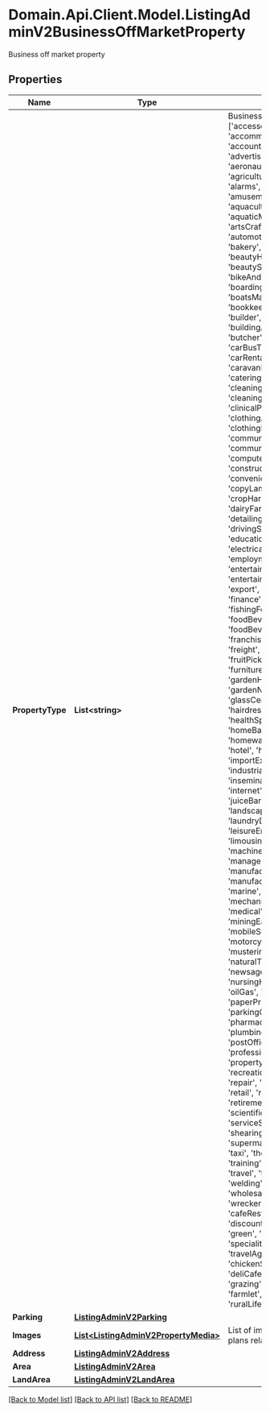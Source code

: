 # Domain.Api.Client.Model.ListingAdminV2BusinessOffMarketProperty
Business off market property
## Properties

Name | Type | Description | Notes
------------ | ------------- | ------------- | -------------
**PropertyType** | **List&lt;string&gt;** | Business property types [&#39;accessoriesParts&#39;, &#39;accommodationTourism&#39;, &#39;accounting&#39;, &#39;adult&#39;, &#39;advertisingMarketing&#39;, &#39;aerial&#39;, &#39;aeronautical&#39;, &#39;agedCare&#39;, &#39;agricultural&#39;, &#39;air&#39;, &#39;aircraft&#39;, &#39;alarms&#39;, &#39;alcoholLiquor&#39;, &#39;amusements&#39;, &#39;animalRelated&#39;, &#39;aquaculture&#39;, &#39;aquaticMarineMarinaBerth&#39;, &#39;artsCrafts&#39;, &#39;autoElectrical&#39;, &#39;automotive&#39;, &#39;backpackerHostel&#39;, &#39;bakery&#39;, &#39;barsNightclubs&#39;, &#39;beautyHealth&#39;, &#39;beautyProducts&#39;, &#39;beautySalon&#39;, &#39;bikeAndMotorcycle&#39;, &#39;boardingKennels&#39;, &#39;boatsMarineMarinaBerth&#39;, &#39;bookkeeping&#39;, &#39;brokerage&#39;, &#39;builder&#39;, &#39;buildingAndConstruction&#39;, &#39;bus&#39;, &#39;butcher&#39;, &#39;cafeCoffeeShop&#39;, &#39;car&#39;, &#39;carBusTruck&#39;, &#39;carDealership&#39;, &#39;carRental&#39;, &#39;carWash&#39;, &#39;caravanPark&#39;, &#39;carpenter&#39;, &#39;catering&#39;, &#39;childCare&#39;, &#39;civil&#39;, &#39;cleaning&#39;, &#39;cleaningAndMaintenance&#39;, &#39;clinicalPractice&#39;, &#39;clothingAccessories&#39;, &#39;clothingFootwear&#39;, &#39;communication&#39;, &#39;communications&#39;, &#39;computerIT&#39;, &#39;computerAndInternet&#39;, &#39;construction&#39;, &#39;convenienceStore&#39;, &#39;copyLaminate&#39;, &#39;courier&#39;, &#39;cropHarvesting&#39;, &#39;customs&#39;, &#39;dairyFarming&#39;, &#39;deli&#39;, &#39;dental&#39;, &#39;detailing&#39;, &#39;distributors&#39;, &#39;drivingSchools&#39;, &#39;educationTraining&#39;, &#39;educational&#39;, &#39;electrical&#39;, &#39;employmentRecruitment&#39;, &#39;entertainment&#39;, &#39;entertainmentTechnology&#39;, &#39;export&#39;, &#39;farming&#39;, &#39;fertiliser&#39;, &#39;finance&#39;, &#39;financialServices&#39;, &#39;fishingForestry&#39;, &#39;floristNursery&#39;, &#39;foodBeverage&#39;, &#39;foodBeverageHospitality&#39;, &#39;franchiseBusinessOpportunities&#39;, &#39;freight&#39;, &#39;fruitVegFreshProduce&#39;, &#39;fruitPicking&#39;, &#39;functionCentre&#39;, &#39;furnitureTimber&#39;, &#39;gambling&#39;, &#39;gardenHousehold&#39;, &#39;gardenNurseries&#39;, &#39;gardening&#39;, &#39;glassCeramic&#39;, &#39;guestHouseBB&#39;, &#39;hairdresser&#39;, &#39;healthBeauty&#39;, &#39;healthSpa&#39;, &#39;hire&#39;, &#39;homeGarden&#39;, &#39;homeBased&#39;, &#39;homewareHardware&#39;, &#39;hospital&#39;, &#39;hotel&#39;, &#39;huntingTrap&#39;, &#39;import&#39;, &#39;importExportWholesale&#39;, &#39;industrialManufacturing&#39;, &#39;insemination&#39;, &#39;insurance&#39;, &#39;internet&#39;, &#39;irrigationServices&#39;, &#39;juiceBar&#39;, &#39;landClearing&#39;, &#39;landscaping&#39;, &#39;laundryDryCleaning&#39;, &#39;legal&#39;, &#39;leisureEntertainment&#39;, &#39;limousineTaxi&#39;, &#39;livestock&#39;, &#39;machinery&#39;, &#39;machineryMetal&#39;, &#39;managementRights&#39;, &#39;manufacturers&#39;, &#39;manufacturingEngineering&#39;, &#39;marine&#39;, &#39;massage&#39;, &#39;mechanicalRepair&#39;, &#39;media&#39;, &#39;medical&#39;, &#39;medicalPractice&#39;, &#39;miningEarthMoving&#39;, &#39;mobileServices&#39;, &#39;motel&#39;, &#39;motorcycle&#39;, &#39;musicRelated&#39;, &#39;mustering&#39;, &#39;nails&#39;, &#39;naturalTherapies&#39;, &#39;newsagency&#39;, &#39;nursery&#39;, &#39;nursingHome&#39;, &#39;officeSupplies&#39;, &#39;oilGas&#39;, &#39;panelBeating&#39;, &#39;paperPrinting&#39;, &#39;parkingCarSpace&#39;, &#39;pestRelated&#39;, &#39;pharmacies&#39;, &#39;plastic&#39;, &#39;plumbing&#39;, &#39;poolWater&#39;, &#39;postOffices&#39;, &#39;printPhoto&#39;, &#39;professional&#39;, &#39;propertyRealEstate&#39;, &#39;rail&#39;, &#39;recreationSport&#39;, &#39;recruitment&#39;, &#39;repair&#39;, &#39;resort&#39;, &#39;restaurant&#39;, &#39;retail&#39;, &#39;retailer&#39;, &#39;retirement&#39;, &#39;retirementVillage&#39;, &#39;road&#39;, &#39;rural&#39;, &#39;scientific&#39;, &#39;sea&#39;, &#39;security&#39;, &#39;serviceStation&#39;, &#39;services&#39;, &#39;shearing&#39;, &#39;sportsComplexGym&#39;, &#39;supermarket&#39;, &#39;takeawayFood&#39;, &#39;taxi&#39;, &#39;themePark&#39;, &#39;tours&#39;, &#39;training&#39;, &#39;transportDistribution&#39;, &#39;travel&#39;, &#39;truck&#39;, &#39;vending&#39;, &#39;water&#39;, &#39;welding&#39;, &#39;wholesale&#39;, &#39;wholesalers&#39;, &#39;woolClassing&#39;, &#39;wreckers&#39;, &#39;alcoholGrocery&#39;, &#39;cafeRestaurants&#39;, &#39;discountStore&#39;, &#39;ecoFriendly&#39;, &#39;green&#39;, &#39;grocery&#39;, &#39;specialityRetail&#39;, &#39;storage&#39;, &#39;travelAgency&#39;, &#39;varietyStore&#39;, &#39;chickenShop&#39;, &#39;seafoodShop&#39;, &#39;deliCafe&#39;, &#39;cropping&#39;, &#39;viticulture&#39;, &#39;grazing&#39;, &#39;horticulture&#39;, &#39;equine&#39;, &#39;farmlet&#39;, &#39;orchard&#39;, &#39;ruralLifestyle&#39;, &#39;onlineBusiness&#39;]. | 
**Parking** | [**ListingAdminV2Parking**](ListingAdminV2Parking.md) |  | [optional] 
**Images** | [**List&lt;ListingAdminV2PropertyMedia&gt;**](ListingAdminV2PropertyMedia.md) | List of image files, photos or floor plans related to the listing. | [optional] 
**Address** | [**ListingAdminV2Address**](ListingAdminV2Address.md) |  | 
**Area** | [**ListingAdminV2Area**](ListingAdminV2Area.md) |  | [optional] 
**LandArea** | [**ListingAdminV2LandArea**](ListingAdminV2LandArea.md) |  | [optional] 

[[Back to Model list]](../README.md#documentation-for-models) [[Back to API list]](../README.md#documentation-for-api-endpoints) [[Back to README]](../README.md)

